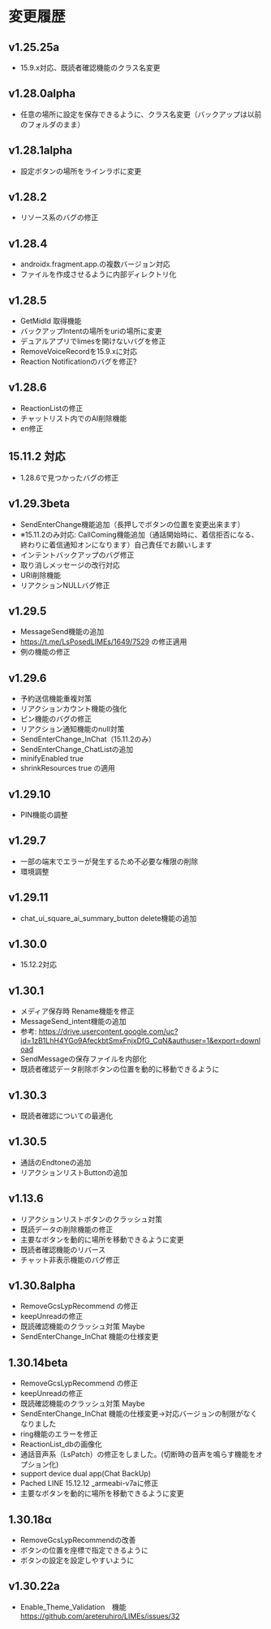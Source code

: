 # 変更履歴

## v1.25.25a
- 15.9.x対応、既読者確認機能のクラス名変更

## v1.28.0alpha
- 任意の場所に設定を保存できるように、クラス名変更（バックアップは以前のフォルダのまま）

## v1.28.1alpha
- 設定ボタンの場所をラインラボに変更

## v1.28.2
- リソース系のバグの修正

## v1.28.4
- androidx.fragment.app.の複数バージョン対応
- ファイルを作成させるように内部ディレクトリ化

## v1.28.5
- GetMidId 取得機能
- バックアップIntentの場所をuriの場所に変更
- デュアルアプリでlimesを開けないバグを修正
- RemoveVoiceRecordを15.9.xに対応
- Reaction Notificationのバグを修正?

## v1.28.6
- ReactionListの修正
- チャットリスト内でのAI削除機能
- en修正

## 15.11.2 対応
- 1.28.6で見つかったバグの修正

## v1.29.3beta
- SendEnterChange機能追加（長押しでボタンの位置を変更出来ます）
- ※15.11.2のみ対応: CallComing機能追加（通話開始時に、着信拒否になる、終わりに着信通知オンになります）自己責任でお願いします
- インテントバックアップのバグ修正
- 取り消しメッセージの改行対応
- URI削除機能
- リアクションNULLバグ修正

## v1.29.5
- MessageSend機能の追加
- https://t.me/LsPosedLIMEs/1649/7529 の修正適用
- 例の機能の修正

## v1.29.6
- 予約送信機能重複対策
- リアクションカウント機能の強化
- ピン機能のバグの修正
- リアクション通知機能のnull対策
- SendEnterChange_InChat（15.11.2のみ）
- SendEnterChange_ChatListの追加
- minifyEnabled true
- shrinkResources true の適用

## v1.29.10
- PIN機能の調整

## v1.29.7
- 一部の端末でエラーが発生するため不必要な権限の削除
- 環境調整

## v1.29.11
- chat_ui_square_ai_summary_button delete機能の追加

## v1.30.0
- 15.12.2対応

## v1.30.1
- メディア保存時 Rename機能を修正
- MessageSend_intent機能の追加
- 参考: https://drive.usercontent.google.com/uc?id=1zB1LhH4YGo9AfeckbtSmxFnjxDfG_CqN&authuser=1&export=download
- SendMessageの保存ファイルを内部化
- 既読者確認データ削除ボタンの位置を動的に移動できるように

## v1.30.3
- 既読者確認についての最適化

## v1.30.5
- 通話のEndtoneの追加
- リアクションリストButtonの追加

## v1.13.6
- リアクションリストボタンのクラッシュ対策
- 既読データの削除機能の修正
- 主要なボタンを動的に場所を移動できるように変更
- 既読者確認機能のリバース
- チャット非表示機能のバグ修正

## v1.30.8alpha
- RemoveGcsLypRecommend の修正
- keepUnreadの修正
- 既読確認機能のクラッシュ対策 Maybe
- SendEnterChange_InChat 機能の仕様変更

## 1.30.14beta
- RemoveGcsLypRecommend の修正
- keepUnreadの修正
- 既読確認機能のクラッシュ対策 Maybe
- SendEnterChange_InChat 機能の仕様変更→対応バージョンの制限がなくなりました
- ring機能のエラーを修正
- ReactionList_dbの画像化
- 通話音声系（LsPatch）の修正をしました。(切断時の音声を鳴らす機能をオプション化)
- support device dual app(Chat BackUp)
- Pached LINE 15.12.12 _armeabi-v7aに修正
- 主要なボタンを動的に場所を移動できるように変更

## 1.30.18α
- RemoveGcsLypRecommendの改善
- ボタンの位置を座標で指定できるように
- ボタンの設定を設定しやすいように

## v1.30.22a
- Enable_Theme_Validation　機能
https://github.com/areteruhiro/LIMEs/issues/32
